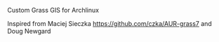 Custom Grass GIS for Archlinux

Inspired from Maciej Sieczka https://github.com/czka/AUR-grass7 and Doug Newgard
